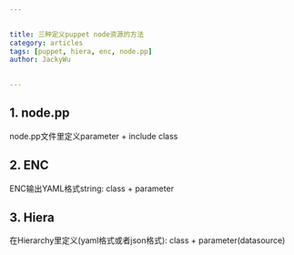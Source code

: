 ```yaml
---

   
title: 三种定义puppet node资源的方法  
category: articles  
tags: [puppet, hiera, enc, node.pp]  
author: JackyWu  
  

---
```



## 1. node.pp

node.pp文件里定义parameter + include class

## 2. ENC

ENC输出YAML格式string: class + parameter

## 3. Hiera
在Hierarchy里定义(yaml格式或者json格式): class + parameter(datasource)
